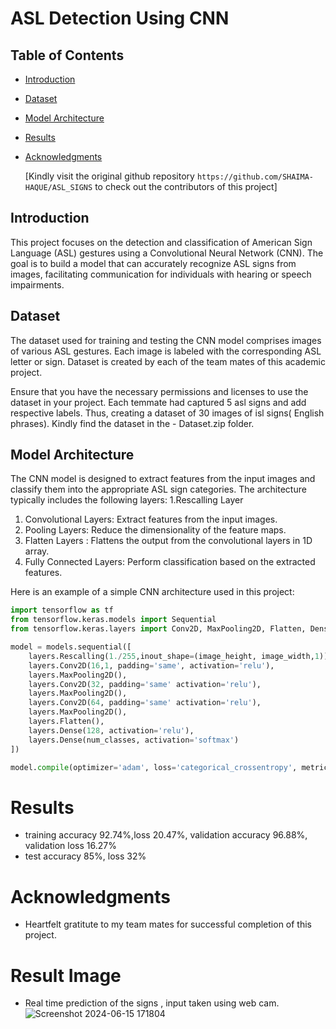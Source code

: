 # ASL Detection Using CNN

## Table of Contents
- [Introduction](#introduction)
- [Dataset](#dataset)
- [Model Architecture](#model-architecture)
- [Results](#results)
- [Acknowledgments](#acknowledgments)

  [Kindly visit the original github repository `https://github.com/SHAIMA-HAQUE/ASL_SIGNS` to check out the contributors of this project]

## Introduction
This project focuses on the detection and classification of American Sign Language (ASL) gestures using a Convolutional Neural Network (CNN).
The goal is to build a model that can accurately recognize ASL signs from images, facilitating communication for individuals with hearing or speech impairments.

## Dataset
The dataset used for training and testing the CNN model comprises images of various ASL gestures. Each image is labeled with the corresponding ASL letter or sign. 
Dataset is created by each of the team mates of this academic project.

Ensure that you have the necessary permissions and licenses to use the dataset in your project. Each temmate had captured 5 asl signs and add respective labels. Thus, creating a dataset of 30 
images of isl signs( English phrases). Kindly find the dataset in the - Dataset.zip folder.


## Model Architecture
The CNN model is designed to extract features from the input images and classify them into the appropriate ASL sign categories. The architecture typically includes the following layers:
1.Rescalling Layer
1. Convolutional Layers: Extract features from the input images.
2. Pooling Layers: Reduce the dimensionality of the feature maps.
3. Flatten Layers : Flattens the output from the convolutional layers in 1D array.
4. Fully Connected Layers: Perform classification based on the extracted features.

Here is an example of a simple CNN architecture used in this project:
```python
import tensorflow as tf
from tensorflow.keras.models import Sequential
from tensorflow.keras.layers import Conv2D, MaxPooling2D, Flatten, Dense

model = models.sequential([
    layers.Rescalling(1./255,inout_shape=(image_height, image_width,1)),
    layers.Conv2D(16,1, padding='same', activation='relu'),
    layers.MaxPooling2D(),
    layers.Conv2D(32, padding='same' activation='relu'),
    layers.MaxPooling2D(),
    layers.Conv2D(64, padding='same' activation='relu'),
    layers.MaxPooling2D(),
    layers.Flatten(),
    layers.Dense(128, activation='relu'),
    layers.Dense(num_classes, activation='softmax')  
])

model.compile(optimizer='adam', loss='categorical_crossentropy', metrics=['accuracy'])
```
# Results
- training accuracy 92.74%,loss 20.47%, validation accuracy 96.88%, validation loss 16.27%
- test accuracy 85%, loss 32%

# Acknowledgments
- Heartfelt gratitute to my team mates for successful completion of this project.

#  Result Image
- Real time prediction of the signs , input taken using web cam. 
  ![Screenshot 2024-06-15 171804](https://github.com/jojangandha-saha/ASL_SIGNS/assets/86916920/33418431-d49e-48f2-8b2b-236d0d7d68f2)
